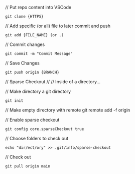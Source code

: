 // Put repo content into VSCode

    git clone {HTTPS}

// Add specific (or all) file to later commit and push

    git add {FILE_NAME} (or .)

// Commit changes

    git commit -m "Commit Message"

// Save Changes

    git push origin {BRANCH}

// Sparse Checkout // // Inside of a directory...

// Make directory a git directory

    git init

// Make empty directory with remote git remote add -f origin

// Enable sparse checkout

    git config core.sparseCheckout true

// Choose folders to check out

    echo "dir/ect/ory" >> .git/info/sparse-checkout

// Check out

    git pull origin main
